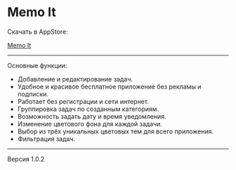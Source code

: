 # Memo It

Скачать в AppStore:

<a href="https://apps.apple.com/ru/app/memo-it/id1579241648">Memo It</a>

<hr>

Основные функции:

- Добавление и редактирование задач.
- Удобное и красивое бесплатное приложение без рекламы и подписки.
- Работает без регистрации и сети интернет.
- Группировка задач по созданным категориям.
- Возможность задать дату и время уведомления.
- Изменение цветового фона для каждой задачи.
- Выбор из трёх уникальных цветовых тем для всего приложения.
- Фильтрация задач.

<hr>

Версия 1.0.2
